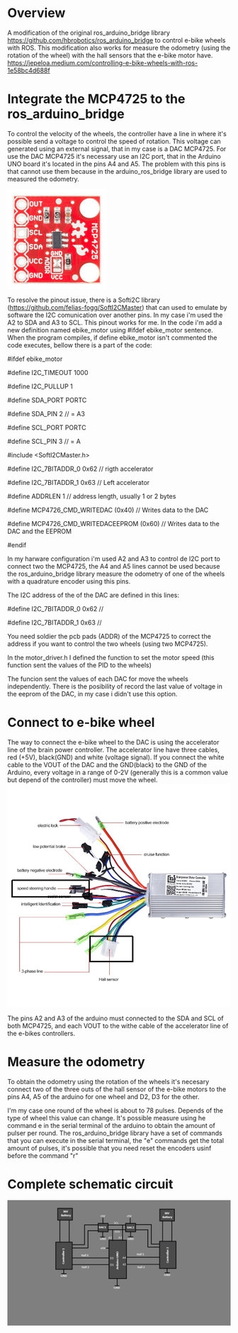 # Overview

A modification of the original ros_arduino_bridge library https://github.com/hbrobotics/ros_arduino_bridge to control e-bike wheels with ROS. This modification also works for measure the odometry (using the rotation of the wheel) with the hall sensors that the e-bike motor have.
https://jepeloa.medium.com/controlling-e-bike-wheels-with-ros-1e58bc4d688f



# Integrate the MCP4725 to the ros_arduino_bridge 

To control the velocity of the wheels, the controller have a line in where it's possible send a voltage to control the speed of rotation. This voltage can generated using an external signal, that in my case is a DAC MCP4725.
For use the DAC MCP4725 it's necessary use an I2C port, that in the Arduino UNO board it's located in the pins A4 and A5. The problem with this pins is that cannot use them because in the arduino_ros_bridge library are used to measured the odometry.

![alt text](https://github.com/jepeloa/ros_arduino_bridge/blob/master/mcp4725.jpeg)

To resolve the pinout issue, there is a Softi2C library (https://github.com/felias-fogg/SoftI2CMaster) that can used to emulate by software the I2C comunication over another pins. In my case i'm used the A2 to SDA and A3 to SCL. This pinout works for me.
In the code i'm add a new definition named ebike_motor using #ifdef ebike_motor sentence. When the program compiles, if define ebike_motor isn't commented the code executes, bellow there is a part of the code:  


#ifdef ebike_motor   

#define I2C_TIMEOUT 1000

#define I2C_PULLUP 1

#define SDA_PORT PORTC

#define SDA_PIN 2 // = A3

#define SCL_PORT PORTC

#define SCL_PIN 3 // = A

#include <SoftI2CMaster.h>

#define I2C_7BITADDR_0 0x62 // rigth accelerator

#define I2C_7BITADDR_1 0x63 // Left accelerator

#define ADDRLEN 1 // address length, usually 1 or 2 bytes

#define MCP4726_CMD_WRITEDAC            (0x40)  // Writes data to the DAC

#define MCP4726_CMD_WRITEDACEEPROM      (0x60)  // Writes data to the DAC and the EEPROM 

#endif

In my harware configuration i'm used A2 and A3 to control de I2C port to connect two the MCP4725, the A4 and A5 lines cannot be used because the ros_arduino_bridge library measure the odometry of one of the wheels with a quadrature encoder using this pins.

The I2C address of the of the DAC are defined in this lines:

#define I2C_7BITADDR_0 0x62 // 

#define I2C_7BITADDR_1 0x63 // 

You need soldier the pcb pads (ADDR) of the MCP4725 to correct the address if you want to control the two wheels (using two MCP4725).

In the motor_driver.h I defined the function to set the motor speed (this function sent the values of the PID to the wheels) 

The funcion sent the values of each DAC for move the wheels independently. There is the posibility of record the last value of voltage in the eeprom of the DAC, in my case i didn't use this option.

# Connect to e-bike wheel

The way to connect the e-bike wheel to the DAC is using the accelerator line of the brain power controller. The accelerator line have three cables, red (+5V), black(GND) and white (voltage signal). If you connect the white cable to the VOUT of the DAC and the GND(black) to the GND of the Arduino, every voltage in a range of 0-2V (generally this is a common value but depend of the controller) must move the wheel.
![alt text](https://github.com/jepeloa/ros_arduino_bridge/blob/master/brainpower_controller.png)


The pins A2 and A3 of the arduino must connected to the SDA and SCL of both MCP4725, and each VOUT to the withe cable of the accelerator line of the e-bikes controllers.

# Measure the odometry

To obtain the odometry using the rotation of the wheels it's necesary connect two of the three outs of the hall sensor of the e-bike motors to the pins A4, A5 of the arduino for one wheel and D2, D3 for the other.

I'm my case one round of the wheel is about to 78 pulses. Depends of the type of wheel this value can change. It's possible measure using he command e in the serial terminal of the arduino to obtain the amount of pulser per round. The ros_arduino_bridge library have a set of commands that you can execute in the serial terminal, the "e" commands get the total amount of pulses, it's possible that you need reset the encoders usinf before the command "r"


# Complete schematic circuit

![alt text](https://github.com/jepeloa/ros_arduino_bridge/blob/master/esquematico.png)

